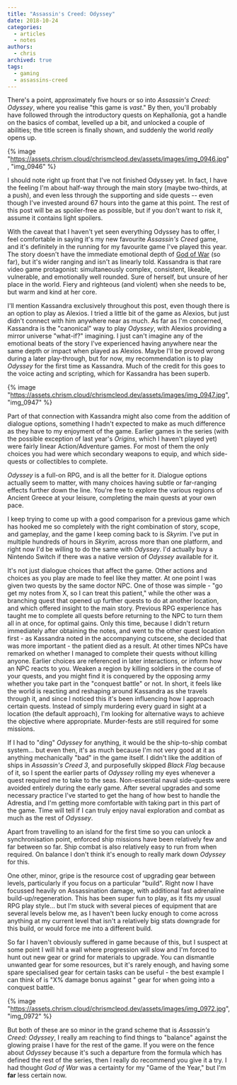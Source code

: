 ```yaml
---
title: "Assassin's Creed: Odyssey"
date: 2018-10-24
categories:
  - articles
  - notes
authors:
  - chris
archived: true
tags:
  - gaming
  - assassins-creed
---
```


There's a point, approximately five hours or so into _Assassin's Creed: Odyssey_, where you realise "this game is _vast_." By then, you'll probably have followed through the introductory quests on Kephallonia, got a handle on the basics of combat, levelled up a bit, and unlocked a couple of abilities; the title screen is finally shown, and suddenly the world _really_ opens up.

{% image "https://assets.chrism.cloud/chrismcleod.dev/assets/images/img_0946.jpg", "img_0946" %}

I should note right up front that I've not finished Odyssey yet. In fact, I have the feeling I'm about half-way through the main story (maybe two-thirds, at a push), and even less through the supporting and side quests -- even though I've invested around 67 hours into the game at this point. The rest of this post will be as spoiler-free as possible, but if you don't want to risk it, assume it contains light spoilers.

With the caveat that I haven't yet seen everything Odyssey has to offer, I feel comfortable in saying it's my new favourite _Assassin's Creed_ game, and it's definitely in the running for my favourite game I've played this year. The story doesn't have the immediate emotional depth of [God of War](/blog/god-of-war/) (so far), but it's wider ranging and isn't as linearly told. Kassandra is that rare video game protagonist: simultaneously complex, consistent, likeable, vulnerable, and emotionally well rounded. Sure of herself, but unsure of her place in the world. Fiery and righteous (and violent) when she needs to be, but warm and kind at her core.

I'll mention Kassandra exclusively throughout this post, even though there is an option to play as Alexios. I tried a little bit of the game as Alexios, but just didn't connect with him anywhere near as much. As far as I'm concerned, Kassandra is the "canonical" way to play _Odyssey_, with Alexios providing a mirror universe "what-if?" imagining. I just can't imagine any of the emotional beats of the story I've experienced having anywhere near the same depth or impact when played as Alexios. Maybe I'll be proved wrong during a later play-through, but for now, my recommendation is to play _Odyssey_ for the first time as Kassandra. Much of the credit for this goes to the voice acting and scripting, which for Kassandra has been superb.

{% image "https://assets.chrism.cloud/chrismcleod.dev/assets/images/img_0947.jpg", "img_0947" %}

Part of that connection with Kassandra might also come from the addition of dialogue options, something I hadn't expected to make as much difference as they have to my enjoyment of the game. Earlier games in the series (with the possible exception of last year's _Origins_, which I haven't played yet) were fairly linear Action/Adventure games. For most of them the only choices you had were which secondary weapons to equip, and which side-quests or collectibles to complete.

_Odyssey_ is a full-on RPG, and is all the better for it. Dialogue options actually seem to matter, with many choices having subtle or far-ranging effects further down the line. You're free to explore the various regions of Ancient Greece at your leisure, completing the main quests at your own pace.

I keep trying to come up with a good comparison for a previous game which has hooked me so completely with the right combination of story, scope, and gameplay, and the game I keep coming back to is _Skyrim._ I've put in multiple hundreds of hours in _Skyrim_, across more than one platform, and right now I'd be willing to do the same with _Odyssey_. I'd actually buy a Nintendo Switch if there was a native version of _Odyssey_ available for it.

It's not just dialogue choices that affect the game. Other actions and choices as you play are made to feel like they matter. At one point I was given two quests by the same doctor NPC. One of those was simple - "go get my notes from X, so I can treat this patient," while the other was a branching quest that opened up further quests to do at another location, and which offered insight to the main story. Previous RPG experience has taught me to complete all quests before returning to the NPC to turn them all in at once, for optimal gains. Only this time, because I didn't return immediately after obtaining the notes, and went to the other quest location first - as Kassandra noted in the accompanying cutscene, she decided that was more important - the patient died as a result. At other times NPCs have remarked on whether I managed to complete their quests without killing anyone. Earlier choices are referenced in later interactions, or inform how an NPC reacts to you. Weaken a region by killing soldiers in the course of your quests, and you might find it is conquered by the opposing army whether you take part in the "conquest battle" or not. In short, it feels like the world is reacting and reshaping around Kassandra as she travels through it, and since I noticed this it's been influencing how I approach certain quests. Instead of simply murdering every guard in sight at a location (the default approach), I'm looking for alternative ways to achieve the objective where appropriate. Murder-fests are still required for some missions.

If I had to "ding" _Odyssey_ for anything, it would be the ship-to-ship combat system… but even then, it's as much because I'm not very good at it as anything mechanically "bad" in the game itself. I didn't like the addition of ships in _Assassin's Creed 3_, and purposefully skipped _Black Flag_ because of it, so I spent the earlier parts of _Odyssey_ rolling my eyes whenever a quest required me to take to the seas. Non-essential naval side-quests were avoided entirely during the early game. After several upgrades and some necessary practice I've started to get the hang of how best to handle the Adrestia, and I'm getting more comfortable with taking part in this part of the game. Time will tell if I can truly enjoy naval exploration and combat as much as the rest of _Odyssey_.

Apart from travelling to an island for the first time so you can unlock a synchronisation point, enforced ship missions have been relatively few and far between so far. Ship combat is also relatively easy to run from when required. On balance I don't think it's enough to really mark down _Odyssey_ for this.

One other, minor, gripe is the resource cost of upgrading gear between levels, particularly if you focus on a particular "build". Right now I have focussed heavily on Assassination damage, with additional fast adrenaline build-up/regeneration. This has been super fun to play, as it fits my usual RPG play style… but I'm stuck with several pieces of equipment that are several levels below me, as I haven't been lucky enough to come across anything at my current level that isn't a relatively big stats downgrade for this build, or would force me into a different build.

So far I haven't obviously suffered in game because of this, but I suspect at some point I will hit a wall where progression will slow and I'm forced to hunt out new gear or grind for materials to upgrade. You can dismantle unwanted gear for some resources, but it's rarely enough, and having some spare specialised gear for certain tasks can be useful - the best example I can think of is "X% damage bonus against <faction>" gear for when going into a conquest battle.

{% image "https://assets.chrism.cloud/chrismcleod.dev/assets/images/img_0972.jpg", "img_0972" %}

But both of these are so minor in the grand scheme that is _Assassin's Creed: Odyssey_, I really am reaching to find things to "balance" against the glowing praise I have for the rest of the game. If you were on the fence about _Odyssey_ because it's such a departure from the formula which has defined the rest of the series, then I really do recommend you give it a try. I had thought _God of War_ was a certainty for my "Game of the Year," but I'm **far** less certain now.
